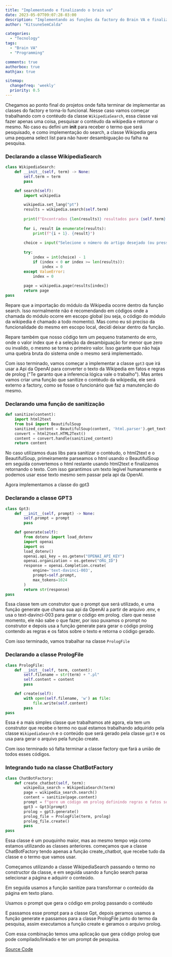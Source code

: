 ```yaml
---
title: "Implementando e finalizando o brain va"
date: 2023-05-07T09:07:28-03:00
description: "Implementando as funções da factory do Brain VA e finalizando o projeto"
author: "KitsuneSemCalda"

categories:
  - "Tecnology"
tags:
  - "Brain VA"
  - "Programming"

comments: true
authorbox: true
mathjax: true

sitemap:
  changefreq: 'weekly'
  priority: 0.5
---
```


Chegamos ao ponto final do projetos onde falta terminar de implementar as classes do factory e torna-lo funcional.
Nesse caso vamos começar trabalhando com o contéudo da classe `WikipediaSearch`, essa classe vai fazer apenas uma coisa, pesquisar o contéudo da wikipedia e retornar o mesmo.
No caso eu defini um __init__ para receber o termo que será pesquisado, e como implementação do search, a classe Wikipedia gera uma pequena select list para não haver desambiguação ou falha na pesquisa.

### Declarando a classe WikipediaSearch
```python
class WikipediaSearch:
    def __init__(self, term) -> None:
        self.term = term
        pass

    def search(self):
        import wikipedia

        wikipedia.set_lang("pt")
        results = wikipedia.search(self.term)
        
        print(f"Encontrados {len(results)} resultados para {self.term}: ")
        
        for i, result in enumerate(results):
            print(f"{i + 1}. {result}")
        
        choice = input("Selecione o número do artigo desejado (ou pressione ENTER para o primeiro resultado): ")
        
        try:
            index = int(choice) - 1
            if (index < 0 or index >= len(results)):
                index = 0
        except ValueError:
            index = 0
        
        page = wikipedia.page(results[index])
        return page
pass
```

Repare que a importação do módulo da Wikipedia ocorre dentro da função search. Isso normalmente não é recomendando em códigos onde a chamada do módulo ocorre em escopo global (ou seja, o código do módulo da wikipedia é chamado a todo momento).
Mas como eu só preciso da funcionalidade do mesmo em escopo local, decidi deixar dentro da função.

Repare também que nosso código tem um pequeno tratamento de erro, onde o valor index que é a seleção da desambiguação for menor que zero ou invalido, o mesmo se torna o primeiro valor.
Isso garante que não haja uma quebra bruta do sistema onde o mesmo será implementado.

Com isso terminado, vamos começar a implementar a classe `gpt3` que irá usar a Api da OpenAI para converter o texto da Wikipedia em fatos e regras de prolog ("Te garanto que a inferencia lógica vale o trabalho").
Mas antes vamos criar uma função que sanitize o contéudo da wikipedia, ele será externo a factory, como se fosse o funcionário que faz a manutenção do mesmo.

### Declarando uma função de sanitização

```python
def sanitize(content):
    import html2text
    from bs4 import BeautifulSoup
    sanitized_content = BeautifulSoup(content, 'html.parser').get_text()
    convert = html2text.HTML2Text()
    content = convert.handle(sanitized_content)
    return content
```

No caso utilizamos duas libs para sanitizar o contéudo, o html2text e o BeautifulSoup, primeiramente parseamos o html usando o BeautifulSoup em seguida convertemos o html restante usando html2text e finalizamos retornando o texto.
Com isso garantimos um texto legível humanamente e podemos usar esse texto mesmo sem passar pela api da OpenAI.

Agora implementamos a classe do gpt3

### Declarando a classe GPT3

```python
class Gpt3:
    def __init__(self, prompt) -> None:
        self.prompt = prompt
        pass

    def generate(self):
        from dotenv import load_dotenv
        import openai
        import os
        load_dotenv()
        openai.api_key = os.getenv("OPENAI_API_KEY")
        openai.organization = os.getenv("ORG_ID")
        response = openai.Completion.create(
            engine='text-davinci-003',
            prompt=self.prompt,
            max_tokens=1024
        )
        return str(response)
pass
```

Essa classe tem um construtor que o prompt que será utilizado, e uma função generate que chama sua api da OpenAI a partir de arquivo .env, e usa o text-davinci-003 para gerar o código em prolog.
claro que nesse momento, ele não sabe o que fazer, por isso puxamos o prompt no construtor e depois usa a função generate para gerar o código prolog contendo as regras e os fatos sobre o texto e retorna o código gerado.

Com isso terminado, vamos trabalhar na classe `PrologFile`

### Declarando a classe PrologFile

```python
class PrologFile:
    def __init__(self, term, content):
        self.filename = str(term) + ".pl"
        self.content = content
        pass

    def create(self):
        with open(self.filename, 'w') as file:
            file.write(self.content)
        pass
pass
```

Essa é a mais simples classe que trabalhamos até agora, ela tem um construtor que recebe o termo no qual estamos trabalhando adquirido pela classe `WikipediaSearch` e o conteúdo que será gerado pela classe `gpt3` e os usa para gerar o arquivo pela função create.

Com isso terminado só falta terminar a classe factory que fará a união de todos esses códigos.

### Integrando tudo na classe ChatBotFactory

```python
class ChatBotFactory:
    def create_chatbot(self, term):
        wikipedia_search = WikipediaSearch(term)
        page = wikipedia_search.search()
        content = sanitize(page.content)
        prompt = f"gere um código em prolog definindo regras e fatos sobre o texto a seguir:\n" + content
        gpt3 = Gpt3(prompt)
        prolog = gpt3.generate()
        prolog_file = PrologFile(term, prolog)
        prolog_file.create()
        pass
pass
```

Essa classe é um pouquinho maior, mas ao mesmo tempo veja como estamos utilizando as classes anteriores.
começamos que a classe ChatBotFactory tendo apenas a função create_chatbot, que recebe tudo da classe e o termo que vamos usar.

Começamos utilizando a classe WikipediaSearch passando o termo no constructor da classe, e em seguida usando a função search paraa selecionar a página e adquirir o conteúdo.

Em seguida usamos a função sanitize para transformar o conteúdo da página em texto plano.

Usamos o prompt que gera o código em prolog passando o contéudo

E passamos esse prompt para a classe Gpt, depois geramos usamos a função generate e passamos para a classe PrologFile junto do termo da pesquisa, assim executamos a função create e geramos o arquivo prolog.

Com essa combinação temos uma aplicação que gera código prolog que pode compilado/linkado e ter um prompt de pesquisa.

[Source Code](https://github.com/KitsuneSemCalda/brain-VA)
